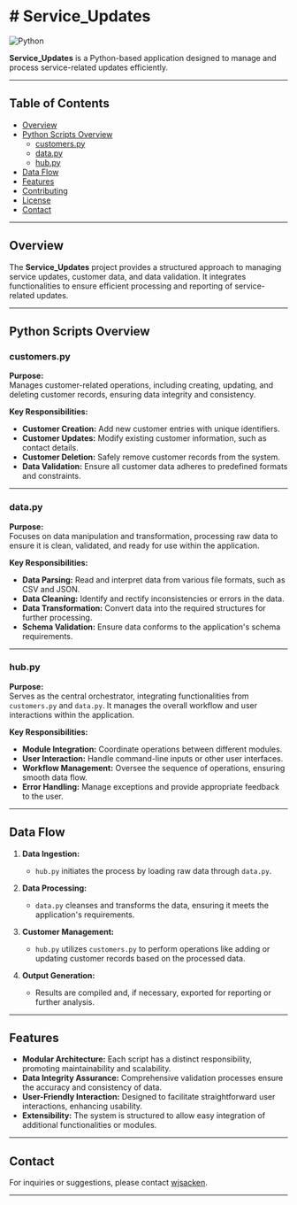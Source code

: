 # # Service_Updates

![Python](https://img.shields.io/badge/Python-3.8%2B-blue.svg)

**Service_Updates** is a Python-based application designed to manage and process service-related updates efficiently.

---

## Table of Contents

- [Overview](#overview)
- [Python Scripts Overview](#python-scripts-overview)
  - [customers.py](#customerspy)
  - [data.py](#datapy)
  - [hub.py](#hubpy)
- [Data Flow](#data-flow)
- [Features](#features)
- [Contributing](#contributing)
- [License](#license)
- [Contact](#contact)

---

## Overview

The **Service_Updates** project provides a structured approach to managing service updates, customer data, and data validation. It integrates functionalities to ensure efficient processing and reporting of service-related updates.

---

## Python Scripts Overview

### customers.py

**Purpose:**  
Manages customer-related operations, including creating, updating, and deleting customer records, ensuring data integrity and consistency.

**Key Responsibilities:**

- **Customer Creation:** Add new customer entries with unique identifiers.
- **Customer Updates:** Modify existing customer information, such as contact details.
- **Customer Deletion:** Safely remove customer records from the system.
- **Data Validation:** Ensure all customer data adheres to predefined formats and constraints.

---

### data.py

**Purpose:**  
Focuses on data manipulation and transformation, processing raw data to ensure it is clean, validated, and ready for use within the application.

**Key Responsibilities:**

- **Data Parsing:** Read and interpret data from various file formats, such as CSV and JSON.
- **Data Cleaning:** Identify and rectify inconsistencies or errors in the data.
- **Data Transformation:** Convert data into the required structures for further processing.
- **Schema Validation:** Ensure data conforms to the application's schema requirements.

---

### hub.py

**Purpose:**  
Serves as the central orchestrator, integrating functionalities from `customers.py` and `data.py`. It manages the overall workflow and user interactions within the application.

**Key Responsibilities:**

- **Module Integration:** Coordinate operations between different modules.
- **User Interaction:** Handle command-line inputs or other user interfaces.
- **Workflow Management:** Oversee the sequence of operations, ensuring smooth data flow.
- **Error Handling:** Manage exceptions and provide appropriate feedback to the user.

---

## Data Flow

1. **Data Ingestion:**  
   - `hub.py` initiates the process by loading raw data through `data.py`.

2. **Data Processing:**  
   - `data.py` cleanses and transforms the data, ensuring it meets the application's requirements.

3. **Customer Management:**  
   - `hub.py` utilizes `customers.py` to perform operations like adding or updating customer records based on the processed data.

4. **Output Generation:**  
   - Results are compiled and, if necessary, exported for reporting or further analysis.

---

## Features

- **Modular Architecture:** Each script has a distinct responsibility, promoting maintainability and scalability.
- **Data Integrity Assurance:** Comprehensive validation processes ensure the accuracy and consistency of data.
- **User-Friendly Interaction:** Designed to facilitate straightforward user interactions, enhancing usability.
- **Extensibility:** The system is structured to allow easy integration of additional functionalities or modules.

---

## Contact

For inquiries or suggestions, please contact [wjsacken](https://github.com/wjsacken).

---

